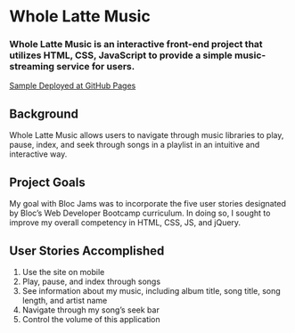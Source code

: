 # Whole Latte Music

### Whole Latte Music is an interactive front-end project that utilizes HTML, CSS, JavaScript to provide a simple music-streaming service for users.

[Sample Deployed at GitHub Pages](https://n-kimberly.github.io/JavaScript_Whole-Latte-Music/index.html)

## Background

Whole Latte Music allows users to navigate through music libraries to play, pause, index, and seek through songs in a playlist in an intuitive and interactive way.

## Project Goals

My goal with Bloc Jams was to incorporate the five user stories designated by Bloc’s Web Developer Bootcamp curriculum. In doing so, I sought to improve my overall competency in HTML, CSS, JS, and jQuery.

## User Stories Accomplished

1. Use the site on mobile
2. Play, pause, and index through songs
3. See information about my music, including album title, song title, song length, and artist name
4. Navigate through my song’s seek bar
5. Control the volume of this application